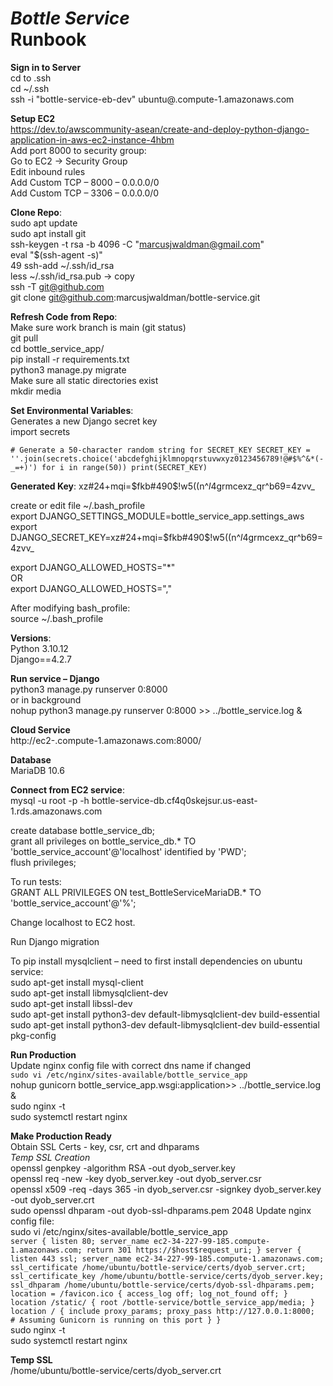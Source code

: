 # **_Bottle Service_**<br>Runbook

**Sign in to Server**<br>
cd to .ssh<br>
cd ~/.ssh<br>
ssh -i "bottle-service-eb-dev" ubuntu@<current-name>.compute-1.amazonaws.com<br>



**Setup EC2**<br>
https://dev.to/awscommunity-asean/create-and-deploy-python-django-application-in-aws-ec2-instance-4hbm<br>
Add port 8000 to security group:<br>
Go to EC2 -> Security Group<br> 
Edit inbound rules<br>
Add Custom TCP – 8000 – 0.0.0.0/0<br>
Add Custom TCP – 3306 – 0.0.0.0/0<br>




**Clone Repo**:<br>
sudo apt update<br>
sudo apt install git<br> 
ssh-keygen -t rsa -b 4096 -C "marcusjwaldman@gmail.com"<br>
eval "$(ssh-agent -s)"<br>
49  ssh-add ~/.ssh/id_rsa<br>
less ~/.ssh/id_rsa.pub -> copy<br>
ssh -T git@github.com<br>
git clone git@github.com:marcusjwaldman/bottle-service.git<br>



**Refresh Code from Repo**:<br>
Make sure work branch is main (git status)<br>
git pull<br>
cd bottle_service_app/<br>
pip install -r requirements.txt<br>
python3 manage.py migrate<br>
Make sure all static directories exist<br>
mkdir media<br>

**Set Environmental Variables**:<br>
Generates a new Django secret key<br>
import secrets<br>

`# Generate a 50-character random string for SECRET_KEY
SECRET_KEY = ''.join(secrets.choice('abcdefghijklmnopqrstuvwxyz0123456789!@#$%^&*(-_=+)') for i in range(50))
print(SECRET_KEY)`

**Generated Key**:
xz#24+mqi=$fkb#490$!w5((n^$l$4grmcexz_qr^b69=4zvv_<br>

create or edit file ~/.bash_profile<br>
export DJANGO_SETTINGS_MODULE=bottle_service_app.settings_aws<br>
export DJANGO_SECRET_KEY=xz#24+mqi=$fkb#490$!w5((n^$l$4grmcexz_qr^b69=4zvv_<br>

export DJANGO_ALLOWED_HOSTS="*"<br>
OR<br>
export DJANGO_ALLOWED_HOSTS="<IP Address>,<DNS>"<br>

After modifying bash_profile:<br>
source ~/.bash_profile<br>


**Versions**:<br>
Python 3.10.12<br>
Django==4.2.7<br>



**Run service – Django**<br>
python3 manage.py runserver 0:8000<br>
or in background<br>
nohup python3 manage.py runserver 0:8000 >> ../bottle_service.log &<br>




**Cloud Service**<br>
http://ec2-<ip underscored>.compute-1.amazonaws.com:8000/<br>



**Database**<br>
MariaDB 10.6<br>

**Connect from EC2 service**:<br>
mysql -u root -p -h bottle-service-db.cf4q0skejsur.us-east-1.rds.amazonaws.com<br>

create database bottle_service_db;<br>
grant all privileges on bottle_service_db.* TO 'bottle_service_account'@'localhost' identified by 'PWD';<br>
flush privileges;<br>

To run tests:<br>
GRANT ALL PRIVILEGES ON test_BottleServiceMariaDB.* TO 'bottle_service_account'@'%';<br>

Change localhost to EC2 host.<br>

Run Django migration<br>

To pip install mysqlclient – need to first install dependencies on ubuntu service:<br>
sudo apt-get install mysql-client<br>
sudo apt-get install libmysqlclient-dev<br>
sudo apt-get install libssl-dev<br>
sudo apt-get install python3-dev default-libmysqlclient-dev build-essential<br>
sudo apt-get install python3-dev default-libmysqlclient-dev build-essential pkg-config<br>


**Run Production**<br>
Update nginx config file with correct dns name if changed <br>
`sudo vi /etc/nginx/sites-available/bottle_service_app` <br>
nohup gunicorn bottle_service_app.wsgi:application>> ../bottle_service.log & <br>
sudo nginx -t <br>
sudo systemctl restart nginx <br>


**Make Production Ready** <br>
Obtain SSL Certs - key, csr, crt and dhparams <br>
_Temp SSL Creation_ <br>
openssl genpkey -algorithm RSA -out dyob_server.key <br>
openssl req -new -key dyob_server.key -out dyob_server.csr <br>
openssl x509 -req -days 365 -in dyob_server.csr -signkey dyob_server.key -out dyob_server.crt <br>
sudo openssl dhparam -out dyob-ssl-dhparams.pem 2048
Update nginx config file: <br>
sudo vi /etc/nginx/sites-available/bottle_service_app <br>
`server {
    listen 80;
    server_name ec2-34-227-99-185.compute-1.amazonaws.com;
    return 301 https://$host$request_uri;
}
server {
    listen 443 ssl;
    server_name ec2-34-227-99-185.compute-1.amazonaws.com;
    ssl_certificate /home/ubuntu/bottle-service/certs/dyob_server.crt;
    ssl_certificate_key /home/ubuntu/bottle-service/certs/dyob_server.key;
    ssl_dhparam /home/ubuntu/bottle-service/certs/dyob-ssl-dhparams.pem;
    location = /favicon.ico { access_log off; log_not_found off; }
    location /static/ {
        root /bottle-service/bottle_service_app/media;
    }
    location / {
        include proxy_params;
        proxy_pass http://127.0.0.1:8000;  # Assuming Gunicorn is running on this port
    }
}` <br>
sudo nginx -t <br>
sudo systemctl restart nginx <br>

**Temp SSL** <br>
/home/ubuntu/bottle-service/certs/dyob_server.crt